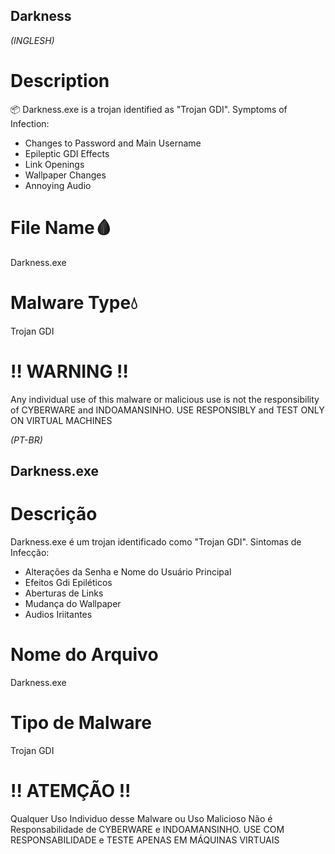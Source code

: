 ## Darkness

*(INGLESH)*
# Description

📦 Darkness.exe is a trojan identified as "Trojan GDI". Symptoms of Infection:

   - Changes to Password and Main Username
   - Epileptic GDI Effects
   - Link Openings
   - Wallpaper Changes
   - Annoying Audio

# File Name🩸

  Darkness.exe

# Malware Type💧

  Trojan GDI

# ‼ WARNING ‼

Any individual use of this malware or malicious use is not the responsibility of CYBERWARE and INDOAMANSINHO. USE RESPONSIBLY and TEST ONLY ON VIRTUAL MACHINES

*(PT-BR)*
## Darkness.exe
# Descrição

Darkness.exe é um trojan identificado como "Trojan GDI". Sintomas de Infecção:
  - Alterações da Senha e Nome do Usuário Principal
  - Efeitos Gdi Epiléticos
  - Aberturas de Links
  - Mudança do Wallpaper
  - Audios Iriitantes

# Nome do Arquivo

   Darkness.exe

# Tipo de Malware

   Trojan GDI


# !! ATEMÇÃO !!

Qualquer Uso Individuo desse Malware ou Uso Malicioso Não é Responsabilidade de CYBERWARE e INDOAMANSINHO. USE COM RESPONSABILIDADE e TESTE APENAS EM MÁQUINAS VIRTUAIS

